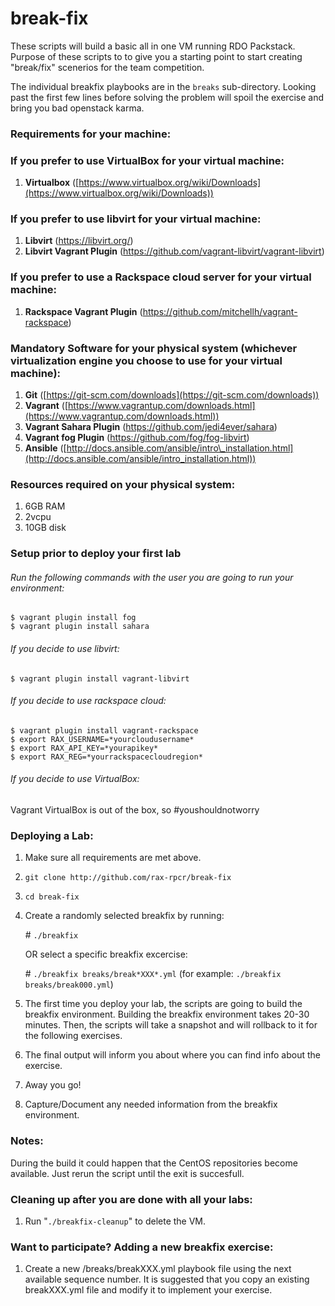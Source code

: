 # break-fix

These scripts will build a basic all in one VM running RDO Packstack. Purpose of these scripts to to give you a starting point to start creating "break/fix" scenerios for the team competition.

The individual breakfix playbooks are in the `breaks` sub-directory. Looking past the first few lines before solving the problem will spoil the exercise and bring you bad openstack karma.

### Requirements for your machine:

### If you prefer to use VirtualBox for your virtual machine:

 1. **Virtualbox** ([https://www.virtualbox.org/wiki/Downloads](https://www.virtualbox.org/wiki/Downloads))

### If you prefer to use libvirt for your virtual machine:

 1. **Libvirt** (https://libvirt.org/)
 2. **Libvirt Vagrant Plugin** (https://github.com/vagrant-libvirt/vagrant-libvirt)

### If you prefer to use a Rackspace cloud server for your virtual machine:

 1. **Rackspace Vagrant Plugin** (https://github.com/mitchellh/vagrant-rackspace)

### Mandatory Software for your physical system (whichever virtualization engine you choose to use for your virtual machine):
 1. **Git** ([https://git-scm.com/downloads](https://git-scm.com/downloads))
 2. **Vagrant** ([https://www.vagrantup.com/downloads.html](https://www.vagrantup.com/downloads.html))
 3. **Vagrant Sahara Plugin** (https://github.com/jedi4ever/sahara)
 4. **Vagrant fog Plugin** (https://github.com/fog/fog-libvirt)
 3. **Ansible** ([http://docs.ansible.com/ansible/intro\_installation.html](http://docs.ansible.com/ansible/intro_installation.html))

### Resources required on your physical system:
 1. 6GB RAM
 2. 2vcpu
 3. 10GB disk

### Setup prior to deploy your first lab

###### Run the following commands with the user you are going to run your environment:
```
$ vagrant plugin install fog
$ vagrant plugin install sahara
```
###### If you decide to use libvirt:
```
$ vagrant plugin install vagrant-libvirt
```
###### If you decide to use rackspace cloud:
```
$ vagrant plugin install vagrant-rackspace
$ export RAX_USERNAME=*yourcloudusername*
$ export RAX_API_KEY=*yourapikey*
$ export RAX_REG=*yourrackspacecloudregion*
``` 
###### If you decide to use VirtualBox:
Vagrant VirtualBox is out of the box, so #youshouldnotworry

### Deploying a Lab:
 1. Make sure all requirements are met above.
 2. `git clone http://github.com/rax-rpcr/break-fix`
 3. `cd break-fix`
 4. Create a randomly selected breakfix by running:

    \# `./breakfix`

    OR select a specific breakfix excercise:

    \# `./breakfix breaks/break*XXX*.yml` (for example: `./breakfix breaks/break000.yml`)
 5. The first time you deploy your lab, the scripts are going to build the breakfix environment. Building the breakfix environment takes 20-30 minutes. Then, the scripts will take a snapshot and will rollback to it for the following exercises.
 6. The final output will inform you about where you can find info about the exercise.
 6. Away you go!
 7. Capture/Document any needed information from the breakfix environment.

### Notes:

During the build it could happen that the CentOS repositories become available. Just rerun the script until the exit is succesfull.

### Cleaning up after you are done with all your labs:
 1. Run "`./breakfix-cleanup`" to delete the VM.

### Want to participate? Adding a new breakfix exercise:
 1. Create a new /breaks/breakXXX.yml playbook file using the next available sequence number.  It is suggested that you copy an existing breakXXX.yml file and modify it to implement your exercise.
